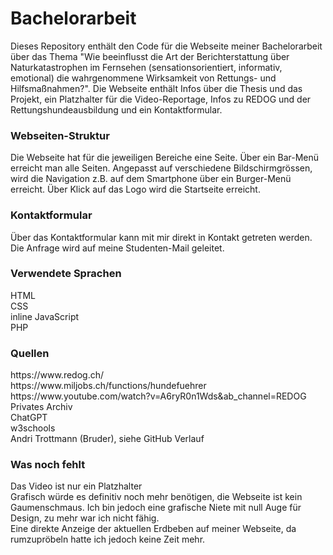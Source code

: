 # Bachelorarbeit

Dieses Repository enthält den Code für die Webseite meiner Bachelorarbeit über das Thema "Wie beeinflusst die Art der 
Berichterstattung über Naturkatastrophen im Fernsehen (sensationsorientiert, informativ, emotional) die wahrgenommene Wirksamkeit von 
Rettungs- und Hilfsmaßnahmen?". Die Webseite enthält Infos über die Thesis und das Projekt, ein Platzhalter für die Video-Reportage, Infos zu REDOG und der Rettungshundeausbildung und ein Kontaktformular.

<h3>Webseiten-Struktur</h3>
Die Webseite hat für die jeweiligen Bereiche eine Seite. Über ein Bar-Menü erreicht man alle Seiten. Angepasst auf verschiedene Bildschirmgrössen, wird die Navigation z.B. auf dem Smartphone über ein Burger-Menü erreicht. Über Klick auf das Logo wird die Startseite erreicht.

<h3>Kontaktformular</h3>
Über das Kontaktformular kann mit mir direkt in Kontakt getreten werden. Die Anfrage wird auf meine Studenten-Mail geleitet.

<h3>Verwendete Sprachen</h3>
HTML<br>
CSS<br>
inline JavaScript<br>
PHP

<h3>Quellen</h3>
https://www.redog.ch/<br>
https://www.miljobs.ch/functions/hundefuehrer<br>
https://www.youtube.com/watch?v=A6ryR0n1Wds&ab_channel=REDOG<br>
Privates Archiv<br>
ChatGPT<br>
w3schools<br>
Andri Trottmann (Bruder), siehe GitHub Verlauf

<h3>Was noch fehlt</h3>
Das Video ist nur ein Platzhalter<br>
Grafisch würde es definitiv noch mehr benötigen, die Webseite ist kein Gaumenschmaus. Ich bin jedoch eine grafische Niete mit null Auge für Design, zu mehr war ich nicht fähig.<br>
Eine direkte Anzeige der aktuellen Erdbeben auf meiner Webseite, da rumzupröbeln hatte ich jedoch keine Zeit mehr.